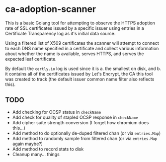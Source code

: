 # ca-adoption-scanner

This is a basic Golang tool for attempting to observe the HTTPS adoption rate of SSL certificates
issued by a specific issuer using entries in a Certificate Transparency log as it's initial data
source.

Using a filtered list of X509 certificates the scanner will attempt to connect to each DNS name
specified in a certificate and collect various information about whether the name is available,
serves HTTPS, and serves the expected leaf certificate.

By default the `certly.io` log is used since it is a. the smallest on disk, and b. it contains
all of the certificates issued by Let's Encrypt, the CA this tool was created to track (the
default issuer common name filter also reflects this). 

## TODO

* Add checking for OCSP status in `checkName`
* Add check for quality of stapled OCSP response in `checkName`
* Add cipher suite strength conversion (I forget how chromium does this...)
* Add method to do optionally de-duped filtered chan (or via `entries.Map`)
* Add method to randomly sample from filtered chan (or via `entries.Map` again maybe?)
* Add method to record stats to disk
* Cleanup many... things
